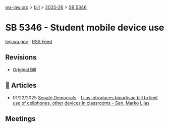 [wa-law.org](/) > [bill](/bill/) > [2025-26](/bill/2025-26/) > [SB 5346](/bill/2025-26/sb/5346/)

# SB 5346 - Student mobile device use
[leg.wa.gov](https://app.leg.wa.gov/billsummary?BillNumber=5346&Year=2025&Initiative=false) | [RSS Feed](./rss.xml)

## Revisions
* [Original Bill](1/)

## 📰 Articles
* 01/22/2025 [Senate Democrats](/org/senate_democrats/) - [Liias introduces bipartisan bill to limit use of cellphones, other devices in classrooms - Sen. Marko Liias](https://senatedemocrats.wa.gov/liias/2025/01/21/liias-introduces-bipartisan-bill-to-limit-use-of-cellphones-other-devices-in-classrooms/#:~:text=Senate%20Bill%205346)

## Meetings